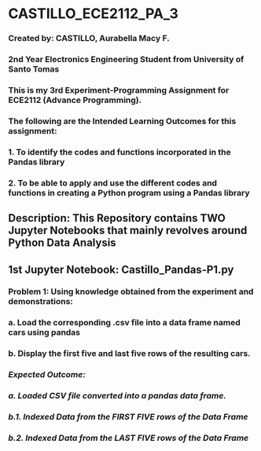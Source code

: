 # CASTILLO_ECE2112_PA_3
### Created by: CASTILLO, Aurabella Macy F.
### 2nd Year Electronics Engineering Student from University of Santo Tomas
### This is my 3rd Experiment-Programming Assignment for ECE2112 (Advance Programming).
### The following are the Intended Learning Outcomes for this assignment:
### 1. To identify the codes and functions incorporated in the Pandas library
### 2. To be able to apply and use the different codes and functions in creating a Python program using a Pandas library
## **Description**: This Repository contains TWO Jupyter Notebooks that mainly revolves around Python Data Analysis
## 1st Jupyter Notebook: Castillo_Pandas-P1.py
### **Problem 1**: Using knowledge obtained from the experiment and demonstrations:
### a. Load the corresponding .csv file into a data frame named cars using pandas
### b. Display the first five and last five rows of the resulting cars.
### *Expected Outcome:*
### *a. Loaded CSV file converted into a pandas data frame.*
### *b.1. Indexed Data from the FIRST FIVE rows of the Data Frame*
### *b.2. Indexed Data from the LAST FIVE rows of the Data Frame*
